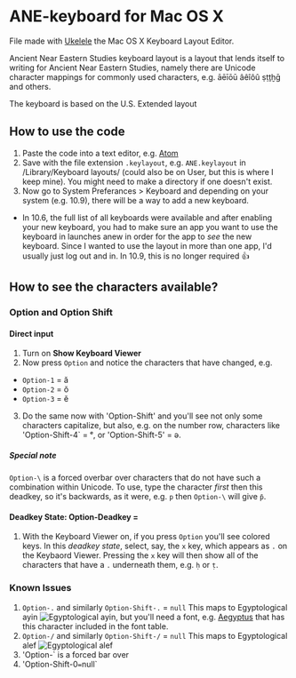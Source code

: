 ANE-keyboard for Mac OS X 
=======
File made with [Ukelele](http://scripts.sil.org/cms/scripts/page.php?site_id=nrsi&id=ukelele) the Mac OS X Keyboard Layout Editor. 


Ancient Near Eastern Studies keyboard layout is a layout that lends itself to writing for Ancient Near Eastern Studies, namely there are Unicode character mappings for commonly used characters, e.g. āēīōū âêîôû ṣṭṯḫḡ and others.  

The keyboard is based on the U.S. Extended layout


## How to use the code
1. Paste the code into a text editor, e.g. [Atom](atom.io)
2. Save with the file extension `.keylayout`, e.g. `ANE.keylayout` in /Library/Keyboard layouts/ (could also be on User, but this is where I keep mine). You might need to make a directory if one doesn't exist. 
3. Now go to System Preferances > Keyboard and depending on your system (e.g. 10.9), there will be a way to add a new keyboard.
  * In 10.6, the full list of all keyboards were available and after enabling your new keyboard, you had to make sure an app you want to use the keyboard in launches anew in order for the app to *see* the new keyboard. Since I wanted to use the layout in more than one app, I'd usually just log out and in. In 10.9, this is no longer required :thumbsup:

## How to see the characters available? 
### Option and Option Shift
#### Direct input
1. Turn on **Show Keyboard Viewer** 
2. Now press `Option` and notice the characters that have changed, e.g. 
  * `Option-1` = ă
  * `Option-2` = ŏ
  * `Option-3` = ĕ
3. Do the same now with 'Option-Shift' and you'll see not only some characters capitalize, but also, e.g. on the number row, characters like 'Option-Shift-4` = ᵉ, or 'Option-Shift-5' = ə. 

##### Special note
`Option-\` is a forced overbar over characters that do not have such a combination within Unicode. To use, type the character *first* then this deadkey, so it's backwards, as it were, e.g. `p` then `Option-\` will give `p̄`. 

#### Deadkey State: Option-Deadkey = 
1. With the Keyboard Viewer on, if you press `Option` you'll see colored keys. In this *deadkey state*, select, say, the `x` key, which appears as `.` on the Keybaord Viewer. Pressing the `x` key will then show all of the characters that have a  `.` underneath them, e.g. `ḥ` or `ṭ`. 


### Known Issues
1. `Option-.` and similarly `Option-Shift-.` = `null` This maps to Egyptological ayin ![Egyptological ayin](http://upload.wikimedia.org/wikipedia/commons/3/3d/U-A725_LATIN_SMALL_LETTER_EGYPTOLOGICAL_AIN.gif), but you'll need a font, e.g. [Aegyptus](http://users.teilar.gr/~g1951d/) that has this character included in the font table. 
2. `Option-/` and similarly `Option-Shift-/` = `null` This maps to Egyptological alef ![Egyptological alef](http://upload.wikimedia.org/wikipedia/commons/a/a6/U-A723_LATIN_SMALL_LETTER_EGYPTOLOGICAL_ALEF.gif)
2. 'Option-\` is a forced bar over
3. 'Option-Shift-0` = `null`  
